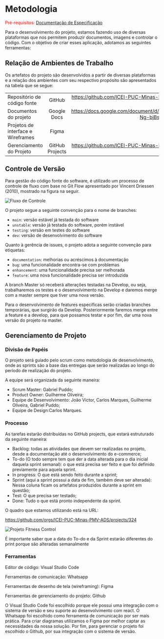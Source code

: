 
# Metodologia

<span style="color:red">Pré-requisitos: <a href="2-Especificação do Projeto.md"> Documentação de Especificação</a></span>

Para o desenvolvimento do projeto, estamos fazendo uso de diversas plataformas que nos permitem produzir documentos, imagens e controlar o código. Com o objetivo de criar esses aplicação, adotamos as seguintes ferramentas:

## Relação de Ambientes de Trabalho

Os artefatos do projeto são desenvolvidos a partir de diversas plataformas e a relação dos ambientes com seu respectivo propósito são apresentados na tabela que se segue:

|  |  |  |
| :---         |     :---:      |          ---: |
| Repositório de código fonte | GitHub     |https://github.com/ICEI-PUC-Minas-PMV-ADS/pmv-ads-2023-1-e3-proj-mov-t5-fitness-control    |
| Documentos do projeto     | Google Docs       |https://docs.google.com/document/d/1vizBZeFyAiDnVGJ43c5mHQJUYLd2k-Ng-bjBssBXYbg/edit#heading=h.dezya3dc79sz      |
| Projetos de interface e Wireframes     | Figma       | https://www.figma.com/     |
| Gerenciamento do Projeto     | GitHub Projects       |https://github.com/ICEI-PUC-Minas-PMV-ADS/pmv-ads-2023-1-e3-proj-mov-t5-fitness-control      |


## Controle de Versão

Para gestão do código fonte do software, é utilizado um processo de controle de fluxo com base no Git Flow apresentado por Vincent Driessen (2010), mostrado na figura na seguir.

![Fluxo de Controle](https://user-images.githubusercontent.com/108990294/229297232-5b199c55-be4e-46df-a4f8-301468c6d0e8.PNG)


O projeto segue a seguinte convenção para o nome de branches:

- `main`: versão estável já testada do software
- `unstable`: versão já testada do software, porém instável
- `testing`: versão em testes do software
- `dev`: versão de desenvolvimento do software

Quanto à gerência de issues, o projeto adota a seguinte convenção para
etiquetas:

- `documentation`: melhorias ou acréscimos à documentação
- `bug`: uma funcionalidade encontra-se com problemas
- `enhancement`: uma funcionalidade precisa ser melhorada
- `feature`: uma nova funcionalidade precisa ser introduzida

A branch Master só receberá alterações testadas na Develop, ou seja, trabalharemos os testes e o desenvolvimento na Develop e daremos merge com a master sempre que tiver uma nova versão.

Para o desenvolvimento de features específicas serão criadas branches temporárias, que surgirão da Develop. Posteriormente faremos merge entre a feature e a develop, para que possamos testar e por fim, dar uma nova versão do projeto na master.


## Gerenciamento de Projeto

### Divisão de Papéis

O projeto será guiado pelo scrum como metodologia de desenvolvimento, onde as sprints são a base das entregas que serão realizadas ao longo do período de realização do projeto.  

A equipe será organizada da seguinte maneira: 

- Scrum Master: Gabriel Puddo;
- Product Owner: Guilherme Oliveira;
- Equipe de Desenvolvimento: João Victor, Carlos Marques, Guilherme Oliveira, Gabriel Puddo;
- Equipe de Design:Carlos Marques.

### Processo

As tarefas estarão distribuídas no GitHub projects, que estará estruturado da seguinte maneira: 

 

- Backlog: todas as atividades que devem ser realizadas no projeto, desde a documentação até o desenvolvimento do e-commerce;
- To-do (O todo sempre tem que der a data alterada para o dia inicial daquela sprint semanal): o que está precisa ser feito e que foi definido previamente para aquela sprint. 
- In progress: O que está sendo feito durante a sprint;
- Sprint (aqui a sprint possui a data de fim, também deve ser alterada): Nessa coluna ficam os artefatos produzidos durante a sprint em questão; 
- Test: O que precisa ser testado;
- Done: Tudo o que está pronto independente da sprint. 
 

O quadro que estamos utilizando está na URL: 

https://github.com/orgs/ICEI-PUC-Minas-PMV-ADS/projects/324 

![Projeto Fitness Control](https://user-images.githubusercontent.com/108990294/229297711-d99d60f9-6eec-4b6b-880e-fc9479ceb7ee.PNG)

 

É importante saber que a data do To-do e da Sprint estarão diferentes do print porque são alteradas semanalmente 

### Ferramentas

Editor de código: Visual Studio Code 

Ferramentas de comunicação: Whatsapp 

Ferramentas de desenho de tela (wireframing): Figma 

Ferramentas de gerenciamento do projeto: Github 

O Visual Studio Code foi escolhido porque ele possui uma integração com o sistema de versão e seu suporte ao desenvolvimento com react. O Whatsapp foi escolhido como ferramenta de comunicação por ser mais prática. Para criar diagramas utilizamos o Figma por melhor captar as necessidades da nossa solução. Por fim, para gerenciar o projeto foi escolhido o Github, por sua integração com o sistema de versão.
